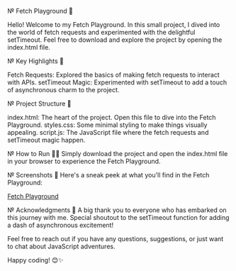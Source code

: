 № Fetch Playground 🚀

Hello! Welcome to my Fetch Playground. In this small project, I dived into the world of fetch requests and experimented with the delightful setTimeout. Feel free to download and explore the project by opening the index.html file.

№ Key Highlights 🌟

Fetch Requests: Explored the basics of making fetch requests to interact with APIs.
setTimeout Magic: Experimented with setTimeout to add a touch of asynchronous charm to the project.

№ Project Structure 📁

index.html: The heart of the project. Open this file to dive into the Fetch Playground.
styles.css: Some minimal styling to make things visually appealing.
script.js: The JavaScript file where the fetch requests and setTimeout magic happen.

№ How to Run 🏃‍♂️
Simply download the project and open the index.html file in your browser to experience the Fetch Playground.

№ Screenshots 📸
Here's a sneak peek at what you'll find in the Fetch Playground:

[Fetch Playground](https://sun9-47.userapi.com/impg/lcp6cnn5yoa0-fBNZ4ovcUb9F4CsVaJLTiXhVQ/cby6GXju1fQ.jpg?size=1350x384&quality=96&sign=5a2626ea3e5d249bf969be8e5de8aad7&type=album)

№ Acknowledgments 🙌
A big thank you to everyone who has embarked on this journey with me. Special shoutout to the setTimeout function for adding a dash of asynchronous excitement!

Feel free to reach out if you have any questions, suggestions, or just want to chat about JavaScript adventures.

Happy coding! 😊✨
